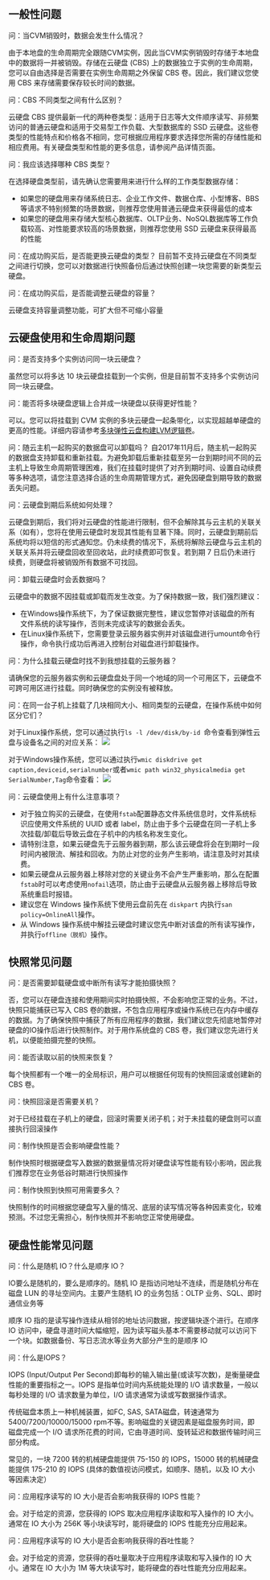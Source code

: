 ## 一般性问题
问：当CVM销毁时，数据会发生什么情况？

由于本地盘的生命周期完全跟随CVM实例，因此当CVM实例销毁时存储于本地盘中的数据将一并被销毁。存储在云硬盘 (CBS) 上的数据独立于实例的生命周期，您可以自由选择是否需要在实例生命周期之外保留 CBS 卷。因此，我们建议您使用 CBS 来存储需要保存较长时间的数据。

问：CBS 不同类型之间有什么区别？

云硬盘 CBS 提供最新一代的两种卷类型：适用于日志等大文件顺序读写、非频繁访问的普通云硬盘和适用于交易型工作负载、大型数据库的 SSD 云硬盘。这些卷类型的性能特点和价格各不相同，您可根据应用程序要求选择您所需的存储性能和相应费用。有关硬盘类型和性能的更多信息，请参阅产品详情页面。

问：我应该选择哪种 CBS 类型？

在选择硬盘类型前，请先确认您需要用来进行什么样的工作类型数据存储：

- 如果您的硬盘用来存储系统日志、企业工作文件、数据仓库、小型博客、BBS等请求不特别频繁的场景数据，则推荐您使用普通云硬盘来获得最低的成本
- 如果您的硬盘用来存储大型核心数据库、OLTP业务、NoSQL数据库等工作负载较高、对性能要求较高的场景数据，则推荐您使用 SSD 云硬盘来获得最高的性能

问：在成功购买后，是否能更换云硬盘的类型？
目前暂不支持云硬盘在不同类型之间进行切换，您可以对数据进行快照备份后通过快照创建一块您需要的新类型云硬盘。

问：在成功购买后，是否能调整云硬盘的容量？

云硬盘支持容量调整功能，可扩大但不可缩小容量

## 云硬盘使用和生命周期问题
问：是否支持多个实例访问同一块云硬盘？

虽然您可以将多达 10 块云硬盘挂载到一个实例，但是目前暂不支持多个实例访问同一块云硬盘。


问：能否将多块硬盘逻辑上合并成一块硬盘以获得更好性能？

可以。您可以将挂载到 CVM 实例的多块云硬盘一起条带化，以实现超越单硬盘的更高的性能。详细内容请参考[多块弹性云盘构建LVM逻辑卷](http://tce.fsphere.cn/document/product/362/2933)。

问：随云主机一起购买的数据盘可以卸载吗？
自2017年11月后，随主机一起购买的数据盘支持卸载和重新挂载。为避免卸载后重新挂载至另一台到期时间不同的云主机上导致生命周期管理困难，我们在挂载时提供了对齐到期时间、设置自动续费等多种选项，请您注意选择合适的生命周期管理方式，避免因硬盘到期导致的数据丢失问题。

问：云硬盘到期后系统如何处理？

云硬盘到期后，我们将对云硬盘的性能进行限制，但不会解除其与云主机的关联关系（如有），您将在使用云硬盘时发现其性能有显著下降。同时，云硬盘到期前后系统均将以短信的形式通知您。仍未续费的情况下，系统将解除云硬盘与云主机的关联关系并将云硬盘回收至回收站，此时续费即可恢复。若到期 7 日后仍未进行续费，则硬盘将被销毁所有数据不可找回。

问：卸载云硬盘时会丢数据吗？

云硬盘中的数据不因挂载或卸载而发生改变。为了保持数据一致，我们强烈建议： 

- 在Windows操作系统下，为了保证数据完整性，建议您暂停对该磁盘的所有文件系统的读写操作，否则未完成读写的数据会丢失。 
- 在Linux操作系统下，您需要登录云服务器实例并对该磁盘进行umount命令行操作，命令执行成功后再进入控制台对磁盘进行卸载操作。

问：为什么挂载云硬盘时找不到我想挂载的云服务器？

请确保您的云服务器实例和云硬盘盘处于同一个地域的同一个可用区下，云硬盘不可跨可用区进行挂载。同时确保您的实例没有被释放。

问：在同一台子机上挂载了几块相同大小、相同类型的云硬盘，在操作系统中如何区分它们？

对于Linux操作系统，您可以通过执行`ls -l /dev/disk/by-id `命令查看到弹性云盘与设备名之间的对应关系：
![](https://mccdn.qcloud.com/static/img/56e625dd23adfb78829d34a7e86e9291/image.png)

对于Windows操作系统，您可以通过执行`wmic diskdrive get caption,deviceid,serialnumber`或者`wmic path win32_physicalmedia get SerialNumber,Tag`命令查看：
![](https://mccdn.qcloud.com/static/img/205b1060c7bc7446becddee81971c506/image.png)

问：云硬盘使用上有什么注意事项？

- 对于独立购买的云硬盘，在使用`fstab`配置静态文件系统信息时，文件系统标识应使用文件系统的 UUID 或者 label，防止由于多个云硬盘在同一子机上多次挂载/卸载后导致云盘在子机中的内核名称发生变化。 
- 请特别注意，如果云硬盘先于云服务器到期，那么该云硬盘将会在到期时一段时间内被限流、解挂和回收。为防止对您的业务产生影响，请注意及时对其续费。
- 如果云硬盘从云服务器上移除对您的关键业务不会产生严重影响，那么在配置`fstab`时可以考虑使用`nofail`选项，防止由于云硬盘从云服务器上移除后导致系统重启时报错。
- 建议您在 Windows 操作系统下使用云盘前先在 `diskpart` 内执行`san policy=OnlineAll`操作。
- 从 Windows 操作系统中解挂云硬盘时建议您先中断对该盘的所有读写操作，并执行`offline（脱机）`操作。

## 快照常见问题
问：是否需要卸载硬盘或中断所有读写才能拍摄快照？

否，您可以在硬盘连接和使用期间实时拍摄快照，不会影响您正常的业务。不过，快照只能捕获已写入 CBS 卷的数据，不包含应用程序或操作系统已在内存中缓存的数据。为了确保快照中捕获了所有应用程序的数据，我们建议您先彻底地暂停对硬盘的IO操作后进行快照制作。对于用作系统盘的 CBS 卷，我们建议您先进行关机，以便能拍摄完整的快照。

问：能否读取以前的快照来恢复？

每个快照都有一个唯一的全局标识，用户可以根据任何现有的快照回滚或创建新的 CBS 卷。

问：快照回滚是否需要关机？

对于已经挂载在子机上的硬盘，回滚时需要关闭子机；对于未挂载的硬盘则可以直接执行回滚操作

问：制作快照是否会影响硬盘性能？

制作快照时根据硬盘写入数据的数据量情况将对硬盘读写性能有较小影响，因此我们推荐您在业务低谷时期进行快照操作

问：制作快照到快照可用需要多久？

快照制作的时间根据您硬盘写入量的情况、底层的读写情况等各种因素变化，较难预测。不过您无需担心，制作快照并不影响您正常使用硬盘。

## 硬盘性能常见问题
问：什么是随机 IO？什么是顺序 IO？

IO要么是随机的，要么是顺序的。随机 IO 是指访问地址不连续，而是随机分布在磁盘 LUN 的寻址空间内。主要产生随机 IO 的业务包括：OLTP 业务、SQL、即时通信业务等

顺序 IO 指的是读写操作连续从相邻的地址访问数据，按逻辑块逐个进行。在顺序 IO 访问中，硬盘寻道时间大幅缩短，因为读写磁头基本不需要移动就可以访问下一个块。如数据备份、写日志流水等业务大部分产生的是顺序 IO	

问：什么是IOPS？

IOPS (Input/Output Per Second)即每秒的输入输出量(或读写次数)，是衡量硬盘性能的重要指标之一。IOPS 是指单位时间内系统能处理的 I/O 请求数量，一般以每秒处理的 I/O 请求数量为单位，I/O 请求通常为读或写数据操作请求。

传统磁盘本质上一种机械装置，如FC, SAS, SATA磁盘，转速通常为5400/7200/10000/15000 rpm不等。影响磁盘的关键因素是磁盘服务时间，即磁盘完成一个 I/O 请求所花费的时间，它由寻道时间、旋转延迟和数据传输时间三部分构成。

常见的，一块 7200 转的机械硬盘能提供 75-150 的 IOPS，15000 转的机械硬盘能提供 175-210 的 IOPS (具体的数值视访问模式，如顺序、随机，以及 IO 大小等因素决定）

问：应用程序读写的 IO 大小是否会影响我获得的 IOPS 性能？

会。对于给定的资源，您获得的 IOPS 取决应用程序读取和写入操作的 IO 大小。通常在 IO 大小为 256K 等小块读写时，能将硬盘的 IOPS 性能充分应用起来。

问：应用程序读写的 IO 大小是否会影响我获得的吞吐性能？

会。对于给定的资源，您获得的吞吐量取决于应用程序读取和写入操作的 IO 大小。通常在 IO 大小为 1M 等大块读写时，能将硬盘的吞吐性能充分应用起来。


